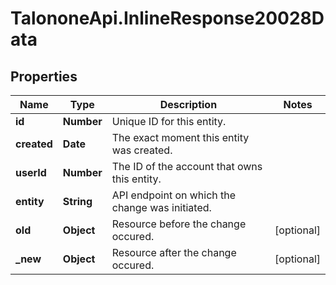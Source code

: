 # TalononeApi.InlineResponse20028Data

## Properties
Name | Type | Description | Notes
------------ | ------------- | ------------- | -------------
**id** | **Number** | Unique ID for this entity. | 
**created** | **Date** | The exact moment this entity was created. | 
**userId** | **Number** | The ID of the account that owns this entity. | 
**entity** | **String** | API endpoint on which the change was initiated. | 
**old** | **Object** | Resource before the change occured. | [optional] 
**_new** | **Object** | Resource after the change occured. | [optional] 


